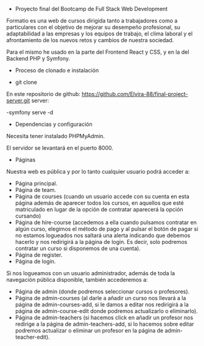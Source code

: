 * Proyecto final del Bootcamp de Full Stack Web Development

Formatio es una web de cursos dirigida tanto a trabajadores como a particulares con el objetivo de
mejorar su desempeño profesional, su adaptabilidad a las empresas y los equipos de trabajo, el clima laboral y el afrontamiento de los nuevos retos y cambios de nuestra sociedad.

Para el mismo he usado en la parte del Frontend React y CSS, y en la del Backend PHP y Symfony.

* Proceso de clonado e instalación

- git clone

En este repositorio de github: https://github.com/Elvira-88/final-project-server.git server:

-symfony serve -d

* Dependencias y configuración

Necesita tener instalado PHPMyAdmin.

El servidor se levantará en el puerto 8000.

* Páginas

Nuestra web es pública y por lo tanto cualquier usuario podrá acceder a:

- Página principal.
- Página de team.
- Página de courses (cuando un usuario accede con su cuenta en esta página además de aparecer todos los cursos, en aquellos que esté matriculado en lugar de la opción de contratar aparecerá la opción cursando)
- Página de hire-course (accedemos a ella cuando pulsamos contratar en algún curso, elegimos el método de pago y al pulsar el botón de pagar si no estamos logueados nos saltará una alerta indicando que debemos hacerlo y nos redirigirá a la página de login. Es decir, solo podremos contratar un curso si disponemos de una cuenta).
- Página de register.
- Página de login.

Si nos logueamos con un usuario administrador, además de toda la navegación pública disponible, también accederemos a:

- Página de admin (donde podremos seleccionar cursos o profesores).
- Página de admin-courses (al darle a añadir un curso nos llevará a la página de admin-courses-add, si le damos a editar nos redirigirá a la página de admin-course-edit donde podremos actualizarlo o eliminarlo).
- Página de admin-teachers (si hacemos click en añadir un profesor nos redirige a la página de admin-teachers-add, si lo hacemos sobre editar podremos actualizar o eliminar un profesor en la página de admin-teacher-edit).
